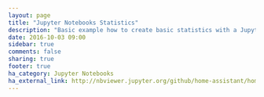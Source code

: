 ```yaml
---
layout: page
title: "Jupyter Notebooks Statistics"
description: "Basic example how to create basic statistics with a Jupyter notebook."
date: 2016-10-03 09:00
sidebar: true
comments: false
sharing: true
footer: true
ha_category: Jupyter Notebooks
ha_external_link: http://nbviewer.jupyter.org/github/home-assistant/home-assistant-notebooks/blob/master/database-statistics.ipynb
---
```



